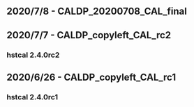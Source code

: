 ## 2020/7/8 - CALDP_20200708_CAL_final

## 2020/7/7 - CALDP_copyleft_CAL_rc2
### hstcal 2.4.0rc2

## 2020/6/26 - CALDP_copyleft_CAL_rc1
### hstcal 2.4.0rc1

